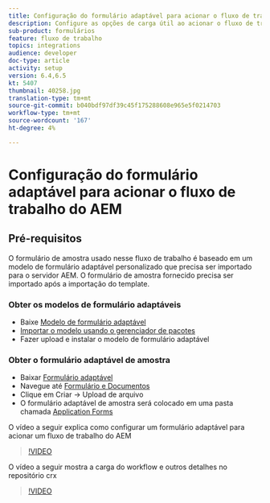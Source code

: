 ```yaml
---
title: Configuração do formulário adaptável para acionar o fluxo de trabalho do AEM
description: Configure as opções de carga útil ao acionar o fluxo de trabalho do AEM no envio do formulário
sub-product: formulários
feature: fluxo de trabalho
topics: integrations
audience: developer
doc-type: article
activity: setup
version: 6.4,6.5
kt: 5407
thumbnail: 40258.jpg
translation-type: tm+mt
source-git-commit: b040bdf97df39c45f175288608e965e5f0214703
workflow-type: tm+mt
source-wordcount: '167'
ht-degree: 4%

---
```



# Configuração do formulário adaptável para acionar o fluxo de trabalho do AEM

## Pré-requisitos

O formulário de amostra usado nesse fluxo de trabalho é baseado em um modelo de formulário adaptável personalizado que precisa ser importado para o servidor AEM. O formulário de amostra fornecido precisa ser importado após a importação do template.

### Obter os modelos de formulário adaptáveis

* Baixe [Modelo de formulário adaptável](assets/af-form-template.zip)
* [Importar o modelo usando o gerenciador de pacotes](http://localhost:4502/crx/packmgr/index.jsp)
* Fazer upload e instalar o modelo de formulário adaptável

### Obter o formulário adaptável de amostra

* Baixar [Formulário adaptável](assets/peak-application-form.zip)
* Navegue até [Formulário e Documentos](http://localhost:4502/aem/forms.html/content/dam/formsanddocuments)
* Clique em Criar -> Upload de arquivo
* O formulário adaptável de amostra será colocado em uma pasta chamada [Application Forms](http://localhost:4502/aem/forms.html/content/dam/formsanddocuments/applicationforms)

O vídeo a seguir explica como configurar um formulário adaptável para acionar um fluxo de trabalho do AEM
>[!VIDEO](https://video.tv.adobe.com/v/40258/?quality=9&learn=on)

O vídeo a seguir mostra a carga do workflow e outros detalhes no repositório crx

>[!VIDEO](https://video.tv.adobe.com/v/40259/?quality=9&learn=on)


